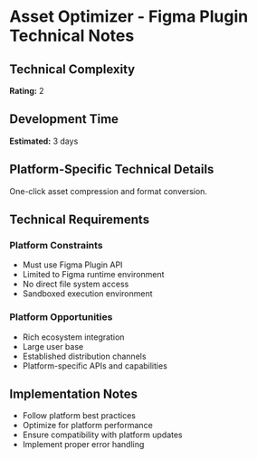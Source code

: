 # Asset Optimizer - Figma Plugin Technical Notes

## Technical Complexity
**Rating:** 2

## Development Time
**Estimated:** 3 days

## Platform-Specific Technical Details
One-click asset compression and format conversion.

## Technical Requirements

### Platform Constraints
- Must use Figma Plugin API
- Limited to Figma runtime environment
- No direct file system access
- Sandboxed execution environment

### Platform Opportunities
- Rich ecosystem integration
- Large user base
- Established distribution channels
- Platform-specific APIs and capabilities

## Implementation Notes
- Follow platform best practices
- Optimize for platform performance
- Ensure compatibility with platform updates
- Implement proper error handling
